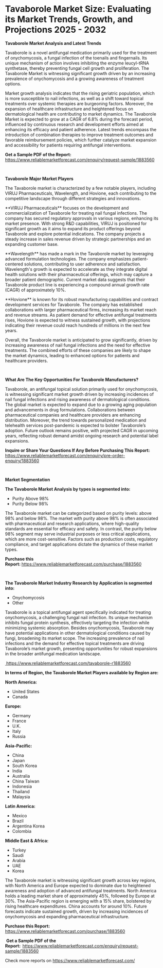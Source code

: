 <p><h1>Tavaborole Market Size: Evaluating its Market Trends, Growth, and Projections 2025 - 2032</h1></p><p><strong>Tavaborole Market Analysis and Latest Trends</strong></p>
<p><p>Tavaborole is a novel antifungal medication primarily used for the treatment of onychomycosis, a fungal infection of the toenails and fingernails. Its unique mechanism of action involves inhibiting the enzyme leucyl-tRNA synthetase, thereby preventing fungal cell growth and proliferation. The Tavaborole Market is witnessing significant growth driven by an increasing prevalence of onychomycosis and a growing awareness of treatment options. </p><p>Market growth analysis indicates that the rising geriatric population, which is more susceptible to nail infections, as well as a shift toward topical treatments over systemic therapies are burgeoning factors. Moreover, the expansion of healthcare infrastructure and heightened focus on dermatological health are contributing to market dynamics. The Tavaborole Market is expected to grow at a CAGR of 6.8% during the forecast period, influenced by continuous research and development efforts aimed at enhancing its efficacy and patient adherence. Latest trends encompass the introduction of combination therapies to improve treatment outcomes and favorable reimbursement policies, which further catalyze market expansion and accessibility for patients requiring antifungal interventions.</p></p>
<p><strong>Get a Sample PDF of the Report:&nbsp;</strong> <a href="https://www.reliablemarketforecast.com/enquiry/request-sample/1883560?utm_campaign=3081&utm_medium=2&utm_source=Github&utm_content=ia&utm_term=08032025&utm_id=tavaborole">https://www.reliablemarketforecast.com/enquiry/request-sample/1883560</a></p>
<p>&nbsp;</p>
<p><strong>Tavaborole Major Market Players</strong></p>
<p><p>The Tavaborole market is characterized by a few notable players, including VIRUJ Pharmaceuticals, Wavelength, and Hovione, each contributing to the competitive landscape through different strategies and innovations.</p><p>**VIRUJ Pharmaceuticals** focuses on the development and commercialization of Tavaborole for treating nail fungal infections. The company has secured regulatory approvals in various regions, enhancing its market presence. With strong R&D capabilities, VIRUJ is positioned for significant growth as it aims to expand its product offerings beyond Tavaborole and explore potential indications. The company projects a steady increase in sales revenue driven by strategic partnerships and an expanding customer base.</p><p>**Wavelength** has made a mark in the Tavaborole market by leveraging advanced formulation technologies. The company emphasizes patient-centered solutions, contributing to user adherence and satisfaction. Wavelength's growth is expected to accelerate as they integrate digital health solutions with their pharmaceutical offerings, which may capture a broader patient demographic. Current market data suggests that their Tavaborole product line is experiencing a compound annual growth rate (CAGR) of approximately 10%.</p><p>**Hovione** is known for its robust manufacturing capabilities and contract development services for Tavaborole. The company has established collaborations with larger pharmaceutical firms, increasing its market reach and revenue streams. As patient demand for effective antifungal treatments rises, Hovione is expected to witness sustained growth, with projections indicating their revenue could reach hundreds of millions in the next few years.</p><p>Overall, the Tavaborole market is anticipated to grow significantly, driven by increasing awareness of nail fungal infections and the need for effective treatments. The combined efforts of these companies are likely to shape the market dynamics, leading to enhanced options for patients and healthcare providers.</p></p>
<p>&nbsp;</p>
<p><strong>What Are The Key Opportunities For Tavaborole Manufacturers?</strong></p>
<p><p>Tavaborole, an antifungal topical solution primarily used for onychomycosis, is witnessing significant market growth driven by increasing incidences of nail fungal infections and rising awareness of dermatological conditions. The global market is expected to expand due to a growing aging population and advancements in drug formulations. Collaborations between pharmaceutical companies and healthcare providers are enhancing distribution. Moreover, the trend towards personalized medication and telehealth services post-pandemic is expected to bolster Tavaborole’s adoption. Future outlook remains positive, with projected CAGR in upcoming years, reflecting robust demand amidst ongoing research and potential label expansions.</p></p>
<p><strong>Inquire or Share Your Questions If Any Before Purchasing This Report:</strong> <a href="https://www.reliablemarketforecast.com/enquiry/pre-order-enquiry/1883560?utm_campaign=3081&utm_medium=2&utm_source=Github&utm_content=ia&utm_term=08032025&utm_id=tavaborole">https://www.reliablemarketforecast.com/enquiry/pre-order-enquiry/1883560</a></p>
<p>&nbsp;</p>
<p><strong>Market Segmentation</strong></p>
<p><strong>The Tavaborole Market Analysis by types is segmented into:</strong></p>
<p><ul><li>Purity Above 98%</li><li>Purity Below 98%</li></ul></p>
<p><p>The Tavaborole market can be categorized based on purity levels: above 98% and below 98%. The market with purity above 98% is often associated with pharmaceutical and research applications, where high-quality standards are essential for efficacy and safety. In contrast, the purity below 98% segment may serve industrial purposes or less critical applications, which are more cost-sensitive. Factors such as production costs, regulatory compliance, and target applications dictate the dynamics of these market types.</p></p>
<p><strong>Purchase this Report:&nbsp;</strong><a href="https://www.reliablemarketforecast.com/purchase/1883560?utm_campaign=3081&utm_medium=2&utm_source=Github&utm_content=ia&utm_term=08032025&utm_id=tavaborole">https://www.reliablemarketforecast.com/purchase/1883560</a></p>
<p>&nbsp;</p>
<p><strong>The Tavaborole Market Industry Research by Application is segmented into:</strong></p>
<p><ul><li>Onychomycosis</li><li>Other</li></ul></p>
<p><p>Tavaborole is a topical antifungal agent specifically indicated for treating onychomycosis, a challenging fungal nail infection. Its unique mechanism inhibits fungal protein synthesis, effectively targeting the infection while minimizing systemic absorption. Besides onychomycosis, Tavaborole may have potential applications in other dermatological conditions caused by fungi, broadening its market scope. The increasing prevalence of nail infections and the demand for effective topical treatments are driving Tavaborole’s market growth, presenting opportunities for robust expansions in the broader antifungal medication landscape.</p></p>
<p><a href="https://www.reliablemarketforecast.com/tavaborole-r1883560?utm_campaign=3081&utm_medium=2&utm_source=Github&utm_content=ia&utm_term=08032025&utm_id=tavaborole">&nbsp;https://www.reliablemarketforecast.com/tavaborole-r1883560</a></p>
<p><strong>In terms of Region, the Tavaborole Market Players available by Region are:</strong></p>
<p>
    <p> <strong> North America: </strong>
        <ul>
            <li>United States</li>
            <li>Canada</li>
        </ul>
        </p> 
    <p> <strong> Europe: </strong>
        <ul>
            <li>Germany</li>
            <li>France</li>
            <li>U.K.</li>
            <li>Italy</li>
            <li>Russia</li>
        </ul>
        </p> 
    <p> <strong> Asia-Pacific: </strong>
        <ul>
            <li>China</li>
            <li>Japan</li>
            <li>South Korea</li>
            <li>India</li>
            <li>Australia</li>
            <li>China Taiwan</li>
            <li>Indonesia</li>
            <li>Thailand</li>
            <li>Malaysia</li>
        </ul>
        </p> 
    <p> <strong> Latin America: </strong>
        <ul>
            <li>Mexico</li>
            <li>Brazil</li>
            <li>Argentina Korea</li>
            <li>Colombia</li>
        </ul>
        </p> 
    <p> <strong> Middle East & Africa: </strong>
        <ul>
            <li>Turkey</li>
            <li>Saudi</li>
            <li>Arabia</li>
            <li>UAE</li>
            <li>Korea</li>
        </ul>
    </p>
    </p>
<p><p>The Tavaborole market is witnessing significant growth across key regions, with North America and Europe expected to dominate due to heightened awareness and adoption of advanced antifungal treatments. North America holds a leading market share of approximately 45%, followed by Europe at 30%. The Asia-Pacific region is emerging with a 15% share, bolstered by rising healthcare expenditures. China accounts for around 10%. Future forecasts indicate sustained growth, driven by increasing incidences of onychomycosis and expanding pharmaceutical infrastructure.</p></p>
<p><strong>Purchase this Report: </strong><a href="https://www.reliablemarketforecast.com/purchase/1883560?utm_campaign=3081&utm_medium=2&utm_source=Github&utm_content=ia&utm_term=08032025&utm_id=tavaborole">https://www.reliablemarketforecast.com/purchase/1883560</a></p>
<p>&nbsp;<strong>Get a Sample PDF of the Report:&nbsp;&nbsp;</strong><a href="https://www.reliablemarketforecast.com/enquiry/request-sample/1883560?utm_campaign=3081&utm_medium=2&utm_source=Github&utm_content=ia&utm_term=08032025&utm_id=tavaborole">https://www.reliablemarketforecast.com/enquiry/request-sample/1883560</a></p>
<p><strong></strong></p>
<p>Check more reports on <a href="https://www.reliablemarketforecast.com/?utm_campaign=3081&utm_medium=2&utm_source=Github&utm_content=ia&utm_term=08032025&utm_id=tavaborole">https://www.reliablemarketforecast.com/</a></p>
